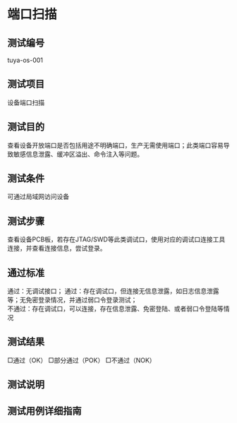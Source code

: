 # 端口扫描
## 测试编号
tuya-os-001

## 测试项目
设备端口扫描
## 测试目的
查看设备开放端口是否包括用途不明确端口，生产无需使用端口；此类端口容易导致敏感信息泄露、缓冲区溢出、命令注入等问题。

## 测试条件
可通过局域网访问设备

## 测试步骤
查看设备PCB板，若存在JTAG/SWD等此类调试口，使用对应的调试口连接工具连接，并查看连接信息，尝试登录。
## 通过标准
通过：无调试接口；
通过：存在调试口，但连接无信息泄露，如日志信息泄露等；无免密登录情况，并通过弱口令登录测试；  
不通过：存在调试口，可以连接，存在信息泄露、免密登陆、或者弱口令登陆等情况

## 测试结果
□通过（OK） □部分通过（POK） □不通过（NOK）

## 测试说明
  
  
## 测试用例详细指南